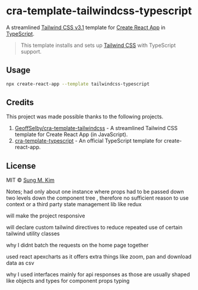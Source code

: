 # cra-template-tailwindcss-typescript

A streamlined [Tailwind CSS v3.1](https://tailwindcss.com) template for [Create React App](https://github.com/facebook/create-react-app) in [TypeScript](https://www.typescriptlang.org/).

> This template installs and sets up [Tailwind CSS](https://tailwindcss.com) with TypeScript support.

## Usage

```bash
npx create-react-app --template tailwindcss-typescript
```

## Credits

This project was made possible thanks to the following projects.

1. [GeoffSelby/cra-template-tailwindcss](https://github.com/GeoffSelby/cra-template-tailwindcss) - A streamlined Tailwind CSS template for Create React App (in JavaScript).
2. [cra-template-typescript](https://github.com/facebook/create-react-app/tree/master/packages/cra-template-typescript) - An official TypeScript template for create-react-app.

## License

MIT © [Sung M. Kim](https://sung.codes)


Notes;
had only about one instance where props had to be passed down two levels down the component tree , therefore no sufficient reason to use context or a third party state management lib like redux

will make the project responsive

will declare custom tailwind directives to reduce repeated use of certain tailwind utility classes

why I didnt batch the requests on the home page together

used react apexcharts as it offers extra things like zoom, pan and download data as csv

why I used interfaces mainly for api responses as those are usually shaped like objects and types for component props typing
